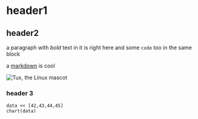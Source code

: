 # header1

## header2

a paragraph with *bold* text in it 
is right here and some `code` too
in the same block

a [markdown](link) is cool

![Tux, the Linux mascot](/assets/images/tux.png)

### header 3

```filament
data << [42,43,44,45]
chart(data)
```

